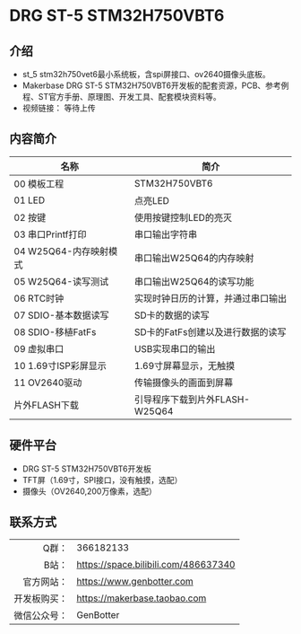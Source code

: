 # DRG ST-5 STM32H750VBT6

## 介绍

* st_5 stm32h750vet6最小系统板，含spi屏接口、ov2640摄像头底板。
* Makerbase DRG ST-5 STM32H750VBT6开发板的配套资源，PCB、参考例程、ST官方手册、原理图、开发工具、配套模块资料等。
* 视频链接： 等待上传

## 内容简介

|名称|简介|
|--|--|
|00 模板工程    | STM32H750VBT6|
|01 LED    | 点亮LED|
|02 按键  | 使用按键控制LED的亮灭|
|03 串口Printf打印 | 串口输出字符串 |
|04 W25Q64-内存映射模式 |串口输出W25Q64的内存映射|
|05 W25Q64-读写测试 | 串口输出W25Q64的读写功能|
|06 RTC时钟 | 实现时钟日历的计算，并通过串口输出|
|07 SDIO-基本数据读写 | SD卡的数据的读写|
|08 SDIO-移植FatFs | SD卡的FatFs创建以及进行数据的读写|
|09 虚拟串口 | USB实现串口的输出|
|10 1.69寸ISP彩屏显示 | 1.69寸屏幕显示，无触摸|
|11 OV2640驱动 | 传输摄像头的画面到屏幕|
|片外FLASH下载 | 引导程序下载到片外FLASH-W25Q64|

## 硬件平台 

* DRG ST-5 STM32H750VBT6开发板
* TFT屏（1.69寸，SPI接口，没有触摸，选配）
* 摄像头（OV2640,200万像素，选配）

## 联系方式

|   |  |
|--:|:--|
| Q群：      |366182133|
| B站：      |<https://space.bilibili.com/486637340>|
| 官方网站：  |<https://www.genbotter.com>|
| 开发板购买：|<https://makerbase.taobao.com>|
| 微信公众号：| GenBotter|
